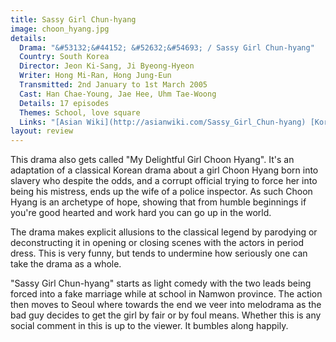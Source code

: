 ```yaml
---
title: Sassy Girl Chun-hyang
image: choon_hyang.jpg
details:
  Drama: "&#53132;&#44152; &#52632;&#54693; / Sassy Girl Chun-hyang"
  Country: South Korea
  Director: Jeon Ki-Sang, Ji Byeong-Hyeon
  Writer: Hong Mi-Ran, Hong Jung-Eun
  Transmitted: 2nd January to 1st March 2005
  Cast: Han Chae-Young, Jae Hee, Uhm Tae-Woong
  Details: 17 episodes
  Themes: School, love square
  Links: "[Asian Wiki](http://asianwiki.com/Sassy_Girl_Chun-hyang) [Korean Drama](https://www.koreandrama.org/delightful-girl-choon-hyang/)"
layout: review
---
```

This drama also gets called "My Delightful Girl Choon Hyang".  It's an
adaptation of a classical Korean drama about a girl Choon Hyang born
into slavery who despite the odds, and a corrupt official trying to
force her into being his mistress, ends up the wife of a police
inspector.  As such Choon Hyang is an archetype of hope, showing that
from humble beginnings if you're good hearted and work hard you can
go up in the world.

The drama makes explicit allusions to the classical legend by parodying
or deconstructing it in opening or closing scenes with the actors in period dress.
This is very funny, but tends to undermine how seriously one can take the
drama as a whole.

"Sassy Girl Chun-hyang" starts as light comedy with the two leads being forced
into a fake marriage while at school in Namwon province.  The action then moves to
Seoul where towards the end we veer into melodrama as the bad guy
decides to get the girl by fair or by foul means. Whether this is
any social comment in this is up to the viewer. It bumbles along happily.
